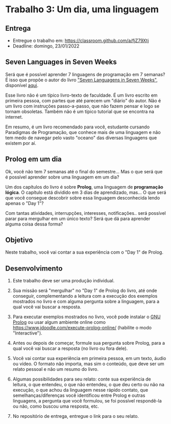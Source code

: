 # Trabalho 3: Um dia, uma linguagem


## Entrega


- Entregue o trabalho em: https://classroom.github.com/a/fjZ79Xtj
- Deadline: domingo, 23/01/2022


## Seven Languages in Seven Weeks

Será que é possível aprender 7 linguagens de programação em 7 semanas? É isso que propõe o autor do livro ["Seven Languagens in Seven Weeks"](https://www.amazon.com.br/Seven-Languages-Weeks-Pragmatic-Programming/dp/193435659X), disponível [aqui](https://www.semanticscholar.org/paper/Seven-Languages-in-Seven-Weeks%3A-A-Pragmatic-Guide-Tate/8ab7286cc9e93b11bf783d4ba1d3ddc14630d202).

Esse livro não é um típico livro-texto de faculdade. É um livro escrito em primeira pessoa, com partes que até parecem um "diário" do autor. Não é um livro com instruções passo-a-passo, que não fazem pensar e logo se tornam obsoletas. Também não é um típico tutorial que se encontra na internet.

Em resumo, é um livro recomendado para você, estudante cursando Paradigmas de Programação, que conhece mais de uma linguagem e não tem medo de navegar pelo vasto "oceano" das diversas linguagens que existem por aí.



## Prolog em um dia 

Ok, você não tem 7 semanas até o final do semestre... Mas o que será que é possível aprender sobre uma linguagem em um dia? 

Um dos capítulos do livro é sobre **Prolog**, uma linguagem de **programação lógica**. O capítulo está dividido em 3 dias de aprendizado, mas... O que será que você consegue descobrir sobre essa linguagem desconhecida lendo apenas o "Day 1"?  

Com tantas atividades, interrupções, interesses, notificações.. será possível parar para mergulhar em um único texto? Será que dá para aprender alguma coisa dessa forma?

## Objetivo

Neste trabalho, você vai contar a sua experiência com o "Day 1" de Prolog.


## Desenvolvimento

1. Este trabalho deve ser uma produção individual.

2. Sua missão será "mergulhar" no "Day 1" de Prolog do livro, até onde conseguir, complementando a leitura com a execução dos exemplos mostrados no livro e com alguma pergunta sobre a linguagem, para a qual você vai buscar a resposta.

3. Para executar exemplos mostrados no livro, você pode instalar o [GNU Prolog](http://www.gprolog.org/) ou usar algum ambiente online como 
https://www.jdoodle.com/execute-prolog-online/ (habilite o modo "Interactive").

4. Antes ou depois de começar, formule sua pergunta sobre Prolog, para a qual você vai buscar a resposta (no livro ou fora dele).

5. Você vai contar sua experiência em primeira pessoa, em um texto, áudio ou vídeo. O formato não importa, mas sim o conteúdo, que deve ser um relato pessoal e não um resumo do livro. 

6. Algumas possibilidades para seu relato: conte sua experiência de leitura, o que entendeu, o que não entendeu, o que deu certo ou não na execução, o que achou da linguagem nesse rápido contato, que semelhanças/diferenças você identificou entre Prolog e outras linguagens, a pergunta que você formulou, se foi possível respondê-la ou não, como buscou uma resposta, etc.

7. No repositório de entrega, entregue o link para o seu relato.

